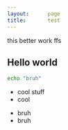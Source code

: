 ```yaml
---
layout:      page
title:       test
---
```


this better work ffs

## Hello world

```bash
echo "bruh"
```

- cool stuff
- cool

* bruh
* bruh